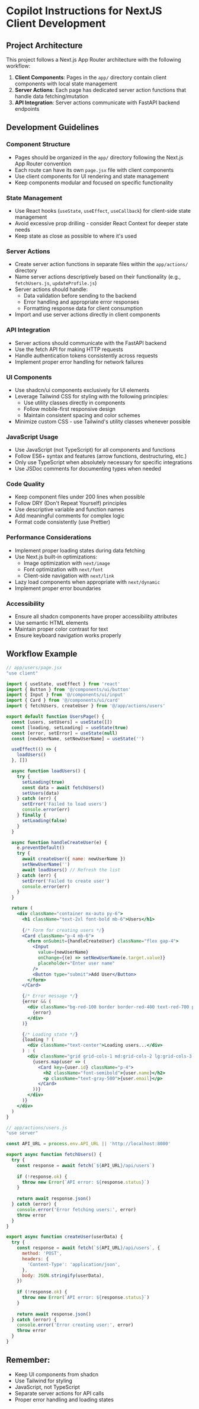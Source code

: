 # Copilot Instructions for NextJS Client Development

## Project Architecture

This project follows a Next.js App Router architecture with the following workflow:

1. **Client Components**: Pages in the `app/` directory contain client components with local state management
2. **Server Actions**: Each page has dedicated server action functions that handle data fetching/mutation
3. **API Integration**: Server actions communicate with FastAPI backend endpoints

## Development Guidelines

### Component Structure

- Pages should be organized in the `app/` directory following the Next.js App Router convention
- Each route can have its own `page.jsx` file with client components
- Use client components for UI rendering and state management
- Keep components modular and focused on specific functionality

### State Management

- Use React hooks (`useState`, `useEffect`, `useCallback`) for client-side state management
- Avoid excessive prop drilling - consider React Context for deeper state needs
- Keep state as close as possible to where it's used

### Server Actions

- Create server action functions in separate files within the `app/actions/` directory
- Name server actions descriptively based on their functionality (e.g., `fetchUsers.js`, `updateProfile.js`)
- Server actions should handle:
  - Data validation before sending to the backend
  - Error handling and appropriate error responses
  - Formatting response data for client consumption
- Import and use server actions directly in client components

### API Integration 

- Server actions should communicate with the FastAPI backend
- Use the fetch API for making HTTP requests
- Handle authentication tokens consistently across requests
- Implement proper error handling for network failures

### UI Components

- Use shadcn/ui components exclusively for UI elements
- Leverage Tailwind CSS for styling with the following principles:
  - Use utility classes directly in components
  - Follow mobile-first responsive design
  - Maintain consistent spacing and color schemes
- Minimize custom CSS - use Tailwind's utility classes whenever possible

### JavaScript Usage

- Use JavaScript (not TypeScript) for all components and functions
- Follow ES6+ syntax and features (arrow functions, destructuring, etc.)
- Only use TypeScript when absolutely necessary for specific integrations
- Use JSDoc comments for documenting types when needed

### Code Quality

- Keep component files under 200 lines when possible
- Follow DRY (Don't Repeat Yourself) principles
- Use descriptive variable and function names
- Add meaningful comments for complex logic
- Format code consistently (use Prettier)

### Performance Considerations

- Implement proper loading states during data fetching
- Use Next.js built-in optimizations:
  - Image optimization with `next/image`
  - Font optimization with `next/font`
  - Client-side navigation with `next/link`
- Lazy load components when appropriate with `next/dynamic`
- Implement proper error boundaries

### Accessibility

- Ensure all shadcn components have proper accessibility attributes
- Use semantic HTML elements
- Maintain proper color contrast for text
- Ensure keyboard navigation works properly

## Workflow Example

```jsx
// app/users/page.jsx
"use client"

import { useState, useEffect } from 'react'
import { Button } from '@/components/ui/button'
import { Input } from '@/components/ui/input'
import { Card } from '@/components/ui/card'
import { fetchUsers, createUser } from '@/app/actions/users'

export default function UsersPage() {
  const [users, setUsers] = useState([])
  const [loading, setLoading] = useState(true)
  const [error, setError] = useState(null)
  const [newUserName, setNewUserName] = useState('')

  useEffect(() => {
    loadUsers()
  }, [])

  async function loadUsers() {
    try {
      setLoading(true)
      const data = await fetchUsers()
      setUsers(data)
    } catch (err) {
      setError('Failed to load users')
      console.error(err)
    } finally {
      setLoading(false)
    }
  }

  async function handleCreateUser(e) {
    e.preventDefault()
    try {
      await createUser({ name: newUserName })
      setNewUserName('')
      await loadUsers() // Refresh the list
    } catch (err) {
      setError('Failed to create user')
      console.error(err)
    }
  }

  return (
    <div className="container mx-auto py-6">
      <h1 className="text-2xl font-bold mb-6">Users</h1>
      
      {/* Form for creating users */}
      <Card className="p-4 mb-6">
        <form onSubmit={handleCreateUser} className="flex gap-4">
          <Input 
            value={newUserName} 
            onChange={(e) => setNewUserName(e.target.value)}
            placeholder="Enter user name" 
          />
          <Button type="submit">Add User</Button>
        </form>
      </Card>

      {/* Error message */}
      {error && (
        <div className="bg-red-100 border border-red-400 text-red-700 px-4 py-3 rounded mb-4">
          {error}
        </div>
      )}

      {/* Loading state */}
      {loading ? (
        <div className="text-center">Loading users...</div>
      ) : (
        <div className="grid grid-cols-1 md:grid-cols-2 lg:grid-cols-3 gap-4">
          {users.map(user => (
            <Card key={user.id} className="p-4">
              <h2 className="font-semibold">{user.name}</h2>
              <p className="text-gray-500">{user.email}</p>
            </Card>
          ))}
        </div>
      )}
    </div>
  )
}
```

```javascript
// app/actions/users.js
"use server"

const API_URL = process.env.API_URL || 'http://localhost:8000'

export async function fetchUsers() {
  try {
    const response = await fetch(`${API_URL}/api/users`)
    
    if (!response.ok) {
      throw new Error(`API error: ${response.status}`)
    }
    
    return await response.json()
  } catch (error) {
    console.error('Error fetching users:', error)
    throw error
  }
}

export async function createUser(userData) {
  try {
    const response = await fetch(`${API_URL}/api/users`, {
      method: 'POST',
      headers: {
        'Content-Type': 'application/json',
      },
      body: JSON.stringify(userData),
    })
    
    if (!response.ok) {
      throw new Error(`API error: ${response.status}`)
    }
    
    return await response.json()
  } catch (error) {
    console.error('Error creating user:', error)
    throw error
  }
}
```

## Remember:

- Keep UI components from shadcn
- Use Tailwind for styling
- JavaScript, not TypeScript
- Separate server actions for API calls
- Proper error handling and loading states